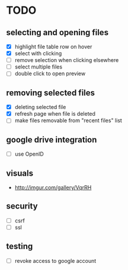 # TODO

## selecting and opening files
  - [x] highlight file table row on hover
  - [x] select with clicking
  - [ ] remove selection when clicking elsewhere
  - [ ] select multiple files
  - [ ] double click to open preview

## removing selected files
  - [x] deleting selected file
  - [x] refresh page when file is deleted
  - [ ] make files removable from "recent files" list

## google drive integration
  - [ ] use OpenID

## visuals
  - <http://imgur.com/gallery/VqrRH>

## security
  - [ ] csrf
  - [ ] ssl

## testing
  - [ ] revoke access to google account
